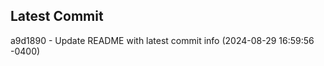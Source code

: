 
## Latest Commit
a9d1890 - Update README with latest commit info (2024-08-29 16:59:56 -0400) <Yunxi-Zhou>
